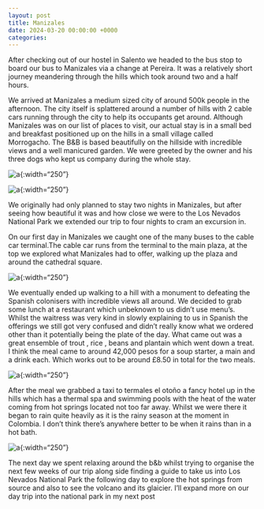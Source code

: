 ```yaml
---
layout: post
title: Manizales
date: 2024-03-20 00:00:00 +0000
categories:
---
```



After checking out of our hostel in Salento we headed to the bus stop to board our bus to Manizales via a change at Pereira. It was a relatively short journey meandering through the hills which took around two and a half hours.

We arrived at Manizales a medium sized city of around 500k people in the afternoon. The city itself is splattered around a number of hills with 2 cable cars running through the city to help its occupants get around. Although Manizales was on our list of places to visit, our actual stay is in a small bed and breakfast positioned up on the hills in a small village called Morrogacho. The B&B is based beautifully on the hillside with incredible views and a well manicured garden. We were greeted by the owner and his three dogs who kept us company during the whole stay. 


![a](https://live.staticflickr.com/65535/53599897745_af36214615_c_d.jpg){:width=“250”}


![a](https://live.staticflickr.com/65535/53599604051_cce164d10b_c_d.jpg){:width=“250”}

We originally had only planned to stay two nights in Manizales, but after seeing how beautiful it was and how close we were to the Los Nevados National Park we extended our trip to four nights to cram an excursion in. 

On our first day in Manizales we caught one of the many buses to the cable car terminal.The cable car runs from the terminal to the main plaza, at the top we explored what Manizales had to offer, walking up the plaza and around the cathedral square.

![a](https://live.staticflickr.com/65535/53599405216_f9c68a86af_c_d.jpg){:width=“250”}

We eventually ended up walking to a hill with a monument to defeating the Spanish colonisers with incredible views all around. We decided to grab some lunch at a restaurant which unbeknown to us didn’t use menu’s. Whilst the waitress was very kind in slowly explaining to us in Spanish the offerings we still got very confused and didn’t really know what we ordered other than it potentially being the plate of the day. What came out was a great ensemble of trout , rice , beans and plantain which went down a treat. I think the meal came to around 42,000 pesos for a soup starter, a main and a drink each. Which works out to be around £8.50 in total for the two meals.

![a](https://live.staticflickr.com/65535/53599769919_98e186b91e_c_d.jpg){:width=“250”}

After the meal we grabbed a taxi to termales el otoño a fancy hotel up in the hills which has a thermal spa and swimming pools with the heat of the water coming from hot springs located not too far away. Whilst we were there it began to rain quite heavily as it is the rainy season at the moment in Colombia. I don’t think there’s anywhere better to be when it rains than in a hot bath. 

![a](https://live.staticflickr.com/65535/53599613051_1b9231e079_c_d.jpg){:width=“250”}


The next day we spent relaxing around the b&b whilst trying to organise the next few weeks of our trip along side finding a guide to take us into Los Nevados National Park the following day to explore the hot springs from source and also to see the volcano and its glaicier. I’ll expand more on our day trip into the national park in my next post